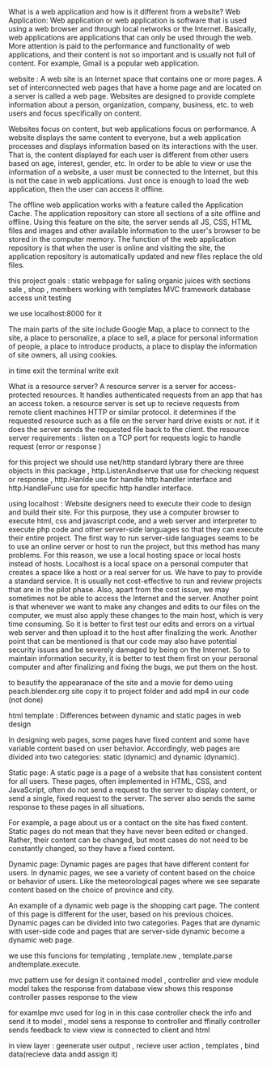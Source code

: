 What is a web application and how is it different from a website?
Web Application:
Web application or web application is software that is used using a web browser and through local networks or the Internet. Basically, web applications are applications that can only be used through the web. More attention is paid to the performance and functionality of web applications, and their content is not so important and is usually not full of content. For example, Gmail is a popular web application.

website :
A web site is an Internet space that contains one or more pages. A set of interconnected web pages that have a home page and are located on a server is called a web page. Websites are designed to provide complete information about a person, organization, company, business, etc. to web users and focus specifically on content.

Websites focus on content, but web applications focus on performance. A website displays the same content to everyone, but a web application processes and displays information based on its interactions with the user. That is, the content displayed for each user is different from other users based on age, interest, gender, etc. In order to be able to view or use the information of a website, a user must be connected to the Internet, but this is not the case in web applications. Just once is enough to load the web application, then the user can access it offline.

The offline web application works with a feature called the Application Cache. The application repository can store all sections of a site offline and offline. Using this feature on the site, the server sends all JS, CSS, HTML files and images and other available information to the user's browser to be stored in the computer memory. The function of the web application repository is that when the user is online and visiting the site, the application repository is automatically updated and new files replace the old files.


this project goals :
static webpage for saling organic juices with sections sale , shop , members
working with templates
MVC framework
database access
unit testing

we use localhost:8000 for it

The main parts of the site include Google Map, a place to connect to the site, a place to personalize, a place to sell, a place for personal information of people, a place to introduce products, a place to display the information of site owners, all using cookies.

in time exit the terminal write exit

What is a resource server?
A resource server is a server for access-protected resources. It handles authenticated requests from an app that has an access token.
a resource server is set up to recieve requests from remote client machines HTTP or similar protocol.
it determines if the requested resource such as a file on the server hard drive exists or not.
 if it does the server sends the requested file back to the client.
 the resource server requirements :
listen on a TCP port for requests
logic to handle request (error or response )

for this project we should use net/http standard lybrary
there are three objects in this package , http.ListenAndserve that use for checking request or response , http.Hanlde use for handle http handler interface and http.HandleFunc use for specific http handler interface.

using localhost :
Website designers need to execute their code to design and build their site. For this purpose, they use a computer browser to execute html, css and javascript code, and a web server and interpreter to execute php code and other server-side languages ​​so that they can execute their entire project.
The first way to run server-side languages ​​seems to be to use an online server or host to run the project, but this method has many problems. For this reason, we use a local hosting space or local hosts instead of hosts.
Localhost is a local space on a personal computer that creates a space like a host or a real server for us.
 We have to pay to provide a standard service. It is usually not cost-effective to run and review projects that are in the pilot phase. Also, apart from the cost issue, we may sometimes not be able to access the Internet and the server.
Another point is that whenever we want to make any changes and edits to our files on the computer, we must also apply these changes to the main host, which is very time consuming. So it is better to first test our edits and errors on a virtual web server and then upload it to the host after finalizing the work.
Another point that can be mentioned is that our code may also have potential security issues and be severely damaged by being on the Internet. So to maintain information security, it is better to test them first on your personal computer and after finalizing and fixing the bugs, we put them on the host.


to beautify the appearanace of the site and a movie for demo using peach.blender.org site
 copy it to project folder and add mp4 in our code (not done)

 html template :
 Differences between dynamic and static pages in web design
 
In designing web pages, some pages have fixed content and some have variable content based on user behavior. Accordingly, web pages are divided into two categories: static (dynamic) and dynamic (dynamic).

Static page:
A static page is a page of a website that has consistent content for all users. These pages, often implemented in HTML, CSS, and JavaScript, often do not send a request to the server to display content, or send a single, fixed request to the server. The server also sends the same response to these pages in all situations.

For example, a page about us or a contact on the site has fixed content. Static pages do not mean that they have never been edited or changed. Rather, their content can be changed, but most cases do not need to be constantly changed, so they have a fixed content.

Dynamic page:
Dynamic pages are pages that have different content for users.
In dynamic pages, we see a variety of content based on the choice or behavior of users. Like the meteorological pages where we see separate content based on the choice of province and city.

An example of a dynamic web page is the shopping cart page. The content of this page is different for the user, based on his previous choices.
Dynamic pages can be divided into two categories. Pages that are dynamic with user-side code and pages that are server-side dynamic become a dynamic web page.

we use this funcions for templating , template.new , template.parse andtemplate.execute.

mvc pattern use for design
it contained model , controller and view module
model takes the response from database
view shows this response
controller passes response to the view

for examlpe mvc used for log in in this case controller check the info and send it to model , model sens a response to controller and ffinally controller sends feedback to view
view is connected to client and html

in view layer :  geenerate user output , recieve user action , templates , bind data(recieve data andd assign it)


